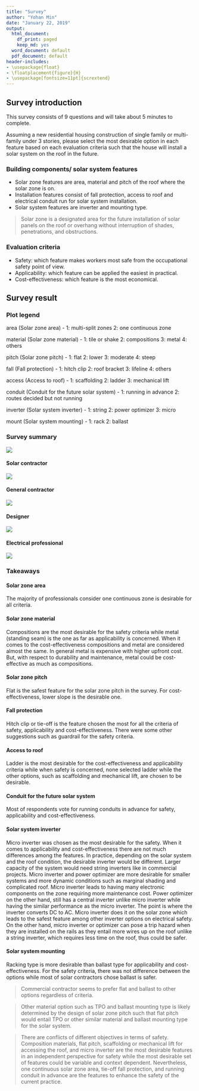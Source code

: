 ```yaml
---
title: "Survey"
author: "Yohan Min"
date: "January 22, 2019"
output:
  html_document:
    df_print: paged
    keep_md: yes
  word_document: default
  pdf_document: default
header-includes:
- \usepackage{float}
- \floatplacement{figure}{H}
- \usepackage[fontsize=11pt]{scrextend}
---
```




## Survey introduction

This survey consists of 9 questions and will take about 5 minutes to complete.

Assuming a new residential housing construction of single family or multi-family under 3 stories, please select the most desirable option in each feature based on each evaluation criteria such that the house will install a solar system on the roof in the future.

### Building components/ solar system features
* Solar zone features are area, material and pitch of the roof where the solar zone is on.
* Installation features consist of fall protection, access to roof and electrical conduit run for solar system installation.
* Solar system features are inverter and mounting type.

> Solar zone is a designated area for the future installation of solar panels on the roof or overhang without interruption of shades, penetrations, and obstructions.

### Evaluation criteria
* Safety: which feature makes workers most safe from the occupational safety point of view.
* Applicability: which feature can be applied the easiest in practical.
* Cost-effectiveness: which feature is the most economical.

## Survey result

### Plot legend

area (Solar zone area) - 
1: multi-split zones
2: one continuous zone

material (Solar zone material) - 
1: tile or shake
2: compositions
3: metal
4: others

pitch (Solar zone pitch) - 
1: flat
2: lower
3: moderate
4: steep

fall (Fall protection) - 
1: hitch clip
2: roof bracket
3: lifeline
4: others

access (Access to roof) -
1: scaffolding
2: ladder
3: mechanical lift

conduit (Conduit for the future solar system) - 
1: running in advance
2: routes decided but not running

inverter (Solar system inverter) -
1: string
2: power optimizer
3: micro

mount (Solar system mounting) -
1: rack
2: ballast

### Survey summary

![](survey_files/figure-html/unnamed-chunk-1-1.png)<!-- -->


#### Solar contractor

![](survey_files/figure-html/unnamed-chunk-2-1.png)<!-- -->


#### General contractor

![](survey_files/figure-html/unnamed-chunk-3-1.png)<!-- -->


#### Designer

![](survey_files/figure-html/unnamed-chunk-4-1.png)<!-- -->


#### Electrical professional
![](survey_files/figure-html/unnamed-chunk-5-1.png)<!-- -->


### Takeaways

#### Solar zone area

The majority of professionals consider one continuous zone is desirable for all criteria.

#### Solar zone material

Compositions are the most desirable for the safety criteria while metal (standing seam) is the one as far as applicability is concerned. When it comes to the cost-effectiveness compositions and metal are considered almost the same. In general metal is expensive with higher upfront cost. But, with respect to durability and maintenance, metal could be cost-effective as much as compositions.

#### Solar zone pitch

Flat is the safest feature for the solar zone pitch in the survey. For cost-effectiveness, lower slope is the desirable one.

#### Fall protection

Hitch clip or tie-off is the feature chosen the most for all the criteria of safety, applicability and cost-effectiveness. There were some other suggestions such as guardrail for the safety criteria.

#### Access to roof

Ladder is the most desirable for the cost-effectiveness and applicability criteria while when safety is concerned, none selected ladder while the other options, such as scaffolding and mechanical lift, are chosen to be desirable.

#### Conduit for the future solar system

Most of respondents vote for running conduits in advance for safety, applicability and cost-effectiveness.

#### Solar system inverter

Micro inverter was chosen as the most desirable for the safety. When it comes to applicability and cost-effectiveness there are not much differences among the features. In practice, depending on the solar system and the roof condition, the desirable inverter would be different. Larger capacity of the system would need string inverters like in commercial projects. Micro inverter and power optimizer are more desirable for smaller systems and more dynamic conditions such as marginal shading and complicated roof. Micro inverter leads to having many electronic components on the zone requiring more maintenance cost. Power optimizer on the other hand, still has a central inverter unlike micro inverter while having the similar performance as the micro inverter. The point is where the inverter converts DC to AC. Micro inverter does it on the solar zone which leads to the safest feature among other inverter options on electrical safety. On the other hand, micro inverter or optimizer can pose a trip hazard when they are installed on the rails as they entail more wires up on the roof unlike a string inverter, which requires less time on the roof, thus could be safer.  

#### Solar system mounting

Racking type is more desirable than ballast type for applicability and cost-effectiveness. For the safety criteria, there was not difference between the options while most of solar contractors chose ballast is safer.

> Commercial contractor seems to prefer flat and ballast to other options regardless of criteria.

> Other material option such as TPO and ballast mounting type is likely determined by the design of solar zone pitch such that flat pitch would entail TPO or other similar material and ballast mounting type for the solar system.

> There are conflicts of different objectives in terms of safety. Composition materials, flat pitch, scaffolding or mechanical lift for accessing the roof, and micro inverter are the most desirable features in an independent perspective for safety while the most desirable set of features could be variable and context dependent. Nevertheless, one continuous solar zone area, tie-off fall protection, and running conduit in advance are the features to enhance the safety of the current practice.
